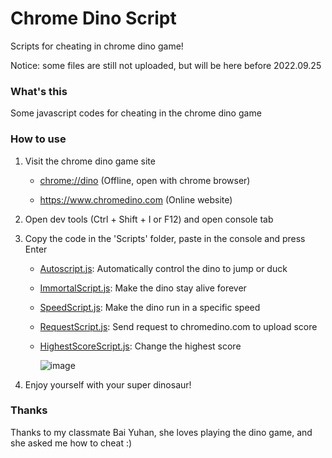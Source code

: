 # Chrome Dino Script

Scripts for cheating in chrome dino game! 

Notice: some files are still not uploaded, but will be here before 2022.09.25

### What's this

Some javascript codes for cheating in the chrome dino game

### How to use

1. Visit the chrome dino game site

    - <chrome://dino> (Offline, open with chrome browser)

    - <https://www.chromedino.com> (Online website)

2. Open dev tools (Ctrl + Shift + I or F12) and open console tab

3. Copy the code in the 'Scripts' folder, paste in the console and press Enter

    - [Autoscript.js](https://github.com/georgel2020/ChromeDinoScript/blob/main/Scripts/AutoScript.js): Automatically control the dino to jump or duck
    
    - [ImmortalScript.js](https://github.com/georgel2020/ChromeDinoScript/blob/main/Scripts/ImmortalScript.js): Make the dino stay alive forever

    - [SpeedScript.js](https://github.com/georgel2020/ChromeDinoScript/blob/main/Scripts/SpeedScript.js): Make the dino run in a specific speed
    
    - [RequestScript.js](https://github.com/georgel2020/ChromeDinoScript/blob/main/Scripts/RequestScript.js): Send request to chromedino.com to upload score
    
    - [HighestScoreScript.js](https://github.com/georgel2020/ChromeDinoScript/blob/main/Scripts/HighestScoreScore.js): Change the highest score

        ![image](https://user-images.githubusercontent.com/86717650/191896310-c437488a-e7cb-485e-8b98-87798375dfd2.png)

4. Enjoy yourself with your super dinosaur! 

### Thanks

Thanks to my classmate Bai Yuhan, she loves playing the dino game, and she asked me how to cheat :)
